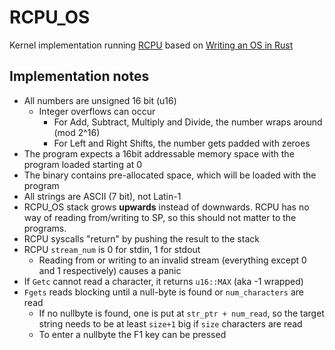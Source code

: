 # RCPU\_OS

Kernel implementation running [RCPU][rcpu] based on [Writing an OS in
Rust][rust-os-blog]

## Implementation notes

- All numbers are unsigned 16 bit (u16)
	- Integer overflows can occur
		- For Add, Subtract, Multiply and Divide, the number wraps
		  around (mod 2^16)
		- For Left and Right Shifts, the number gets padded with zeroes
- The program expects a 16bit addressable memory space with the program loaded
  starting at 0
- The binary contains pre-allocated space, which will be loaded with the program
- All strings are ASCII (7 bit), not Latin-1
- RCPU\_OS stack grows **upwards** instead of downwards. RCPU has no way of
  reading from/writing to SP, so this should not matter to the programs.
- RCPU syscalls "return" by pushing the result to the stack
- RCPU `stream_num` is 0 for stdin, 1 for stdout
	- Reading from or writing to an invalid stream (everything except 0 and
	  1 respectively) causes a panic
- If `Getc` cannot read a character, it returns `u16::MAX` (aka -1 wrapped)
- `Fgets` reads blocking until a null-byte is found or `num_characters` are read
	- If no nullbyte is found, one is put at `str_ptr + num_read`, so the target 
	  string needs to be at least `size+1` big if `size` characters are read
	- To enter a nullbyte the F1 key can be pressed

[rcpu]: https://github.com/redfast00/RCPU
[rust-os-blog]: https://os.phil-opp.com/
